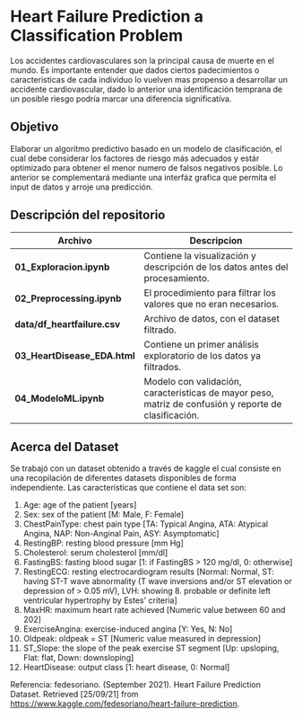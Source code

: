 # Heart Failure Prediction a Classification Problem

Los accidentes cardiovasculares son la principal causa de muerte en el mundo. Es importante entender que dados ciertos padecimientos o caracteristicas de cada individuo lo vuelven mas propenso a desarrollar un accidente cardiovascular, dado lo anterior una identificación temprana de un posible riesgo podría marcar una diferencia significatíva.

## Objetivo 
Elaborar un algoritmo predictivo basado en un modelo de clasificación, el cual debe considerar los factores de riesgo más adecuados y estár optimizado para obtener el menor numero de falsos negativos posible. Lo anterior se complementará mediante una interfáz grafica que permita el input de datos y arroje una predicción.

## Descripción del repositorio
| Archivo | Descripcion |
| ------ | ----------- |
|**01_Exploracion.ipynb**| Contiene la visualización y descripción de los datos antes del procesamiento.|
|**02_Preprocessing.ipynb**| El procedimiento para filtrar los valores que no eran necesarios.|
|**data/df_heartfailure.csv**| Archivo de datos, con el dataset filtrado.|
|**03_HeartDisease_EDA.html** | Contiene un primer análisis exploratorio de los datos ya filtrados.|
|**04_ModeloML.ipynb**| Modelo con validación, caracteristicas de mayor peso, matriz de confusión y reporte de clasificación.|

## Acerca del Dataset
Se trabajó con un dataset obtenido a través de kaggle el cual consiste en una recopilación de diferentes datasets disponibles de forma independiente. Las características que contiene el data set son:

1. Age: age of the patient [years]
2. Sex: sex of the patient [M: Male, F: Female]
3. ChestPainType: chest pain type [TA: Typical Angina, ATA: Atypical Angina, NAP: Non-Anginal Pain, ASY: Asymptomatic]
4. RestingBP: resting blood pressure [mm Hg]
5. Cholesterol: serum cholesterol [mm/dl]
6. FastingBS: fasting blood sugar [1: if FastingBS > 120 mg/dl, 0: otherwise]
7. RestingECG: resting electrocardiogram results [Normal: Normal, ST: having ST-T wave abnormality (T wave inversions and/or ST elevation or depression of > 0.05 mV), LVH: showing 8. probable or definite left ventricular hypertrophy by Estes' criteria]
9. MaxHR: maximum heart rate achieved [Numeric value between 60 and 202]
10. ExerciseAngina: exercise-induced angina [Y: Yes, N: No]
11. Oldpeak: oldpeak = ST [Numeric value measured in depression]
12. ST_Slope: the slope of the peak exercise ST segment [Up: upsloping, Flat: flat, Down: downsloping]
13. HeartDisease: output class [1: heart disease, 0: Normal]


Referencia: fedesoriano. (September 2021). Heart Failure Prediction Dataset.
Retrieved [25/09/21] from https://www.kaggle.com/fedesoriano/heart-failure-prediction.
